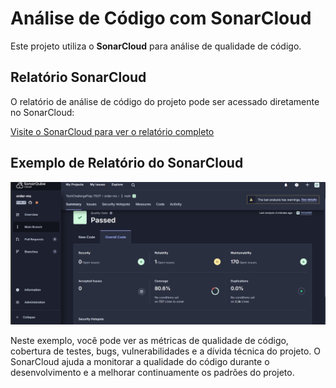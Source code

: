 # Análise de Código com SonarCloud

Este projeto utiliza o **SonarCloud** para análise de qualidade de código.


## Relatório SonarCloud

O relatório de análise de código do projeto pode ser acessado diretamente no SonarCloud:

[Visite o SonarCloud para ver o relatório completo](https://sonarcloud.io/summary/overall?id=TechChallengeFiap-7SOT_order-ms)

## Exemplo de Relatório do SonarCloud

![Exemplo de Relatório SonarCloud](./images/sonarcloud-report.png)

Neste exemplo, você pode ver as métricas de qualidade de código, cobertura de testes, bugs, vulnerabilidades e a dívida técnica do projeto. O SonarCloud ajuda a monitorar a qualidade do código durante o desenvolvimento e a melhorar continuamente os padrões do projeto.
